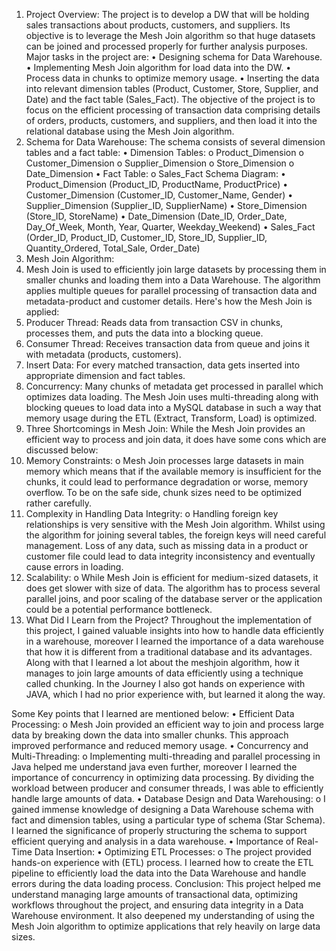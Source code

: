 1. Project Overview:
The project is to develop a DW that will be holding sales transactions about products, customers, and suppliers. Its objective is to leverage the Mesh Join algorithm so that huge datasets can be joined and processed properly for further analysis purposes. Major tasks in the project are:
•	Designing schema for Data Warehouse.
•	Implementing Mesh Join algorithm for load data into the DW.
•	Process data in chunks to optimize memory usage.
•	Inserting the data into relevant dimension tables (Product, Customer, Store, Supplier, and Date) and the fact table (Sales_Fact).
The objective of the project is to focus on the efficient processing of transaction data comprising details of orders, products, customers, and suppliers, and then load it into the relational database using the Mesh Join algorithm.
2. Schema for Data Warehouse:
The schema consists of several dimension tables and a fact table:
•	Dimension Tables:
o	Product_Dimension
o	Customer_Dimension
o	Supplier_Dimension
o	Store_Dimension
o	Date_Dimension
•	Fact Table:
o	Sales_Fact
Schema Diagram:
•	Product_Dimension (Product_ID, ProductName, ProductPrice)
•	Customer_Dimension (Customer_ID, Customer_Name, Gender)
•	Supplier_Dimension (Supplier_ID, SupplierName)
•	Store_Dimension (Store_ID, StoreName)
•	Date_Dimension (Date_ID, Order_Date, Day_Of_Week, Month, Year, Quarter, Weekday_Weekend)
•	Sales_Fact (Order_ID, Product_ID, Customer_ID, Store_ID, Supplier_ID, Quantity_Ordered, Total_Sale, Order_Date)
3. Mesh Join Algorithm:
1.	Mesh Join is used to efficiently join large datasets by processing them in smaller chunks and loading them into a Data Warehouse. The algorithm applies multiple queues for parallel processing of transaction data and metadata-product and customer details. Here's how the Mesh Join is applied:
2.	Producer Thread: Reads data from transaction CSV in chunks, processes them, and puts the data into a blocking queue.
3.	Consumer Thread: Receives transaction data from queue and joins it with metadata (products, customers).
4.	Insert Data: For every matched transaction, data gets inserted into appropriate dimension and fact tables.
5.	Concurrency: Many chunks of metadata get processed in parallel which optimizes data loading.
The Mesh Join uses multi-threading along with blocking queues to load data into a MySQL database in such a way that memory usage during the ETL (Extract, Transform, Load) is optimized.
4. Three Shortcomings in Mesh Join:
While the Mesh Join provides an efficient way to process and join data, it does have some cons which are discussed below:
1.	Memory Constraints:
o	Mesh Join processes large datasets in main memory which means that if the available memory is insufficient for the chunks, it could lead to performance degradation or worse, memory overflow. To be on the safe side, chunk sizes need to be optimized rather carefully.
2.	Complexity in Handling Data Integrity:
o	Handling foreign key relationships is very sensitive with the Mesh Join algorithm. Whilst using the algorithm for joining several tables, the foreign keys will need careful management. Loss of any data, such as missing data in a product or customer file could lead to data integrity inconsistency and eventually cause errors in loading.
3.	Scalability:
o	While Mesh Join is efficient for medium-sized datasets, it does get slower with size of data. The algorithm has to process several parallel joins, and poor scaling of the database server or the application could be a potential performance bottleneck.
5. What Did I Learn from the Project?
Throughout the implementation of this project, I gained valuable insights into how to handle data efficiently in a warehouse, moreover I learned the importance of a data warehouse that how it is different from a traditional database and its advantages.
Along with that I learned a lot about the meshjoin algorithm, how it manages to join large amounts of data efficiently using a technique called chunking. In the Journey I also got hands on experience with JAVA, which I had no prior experience with, but learned it along the way.



Some Key points that I learned are mentioned below:
•	Efficient Data Processing:
o	Mesh Join provided an efficient way to join and process large data by breaking down the data into smaller chunks. This approach improved performance and reduced memory usage.
•	Concurrency and Multi-Threading:
o	Implementing multi-threading and parallel processing in Java helped me understand java even further, moreover I learned the importance of concurrency in optimizing data processing. By dividing the workload between producer and consumer threads, I was able to efficiently handle large amounts of data.
•	Database Design and Data Warehousing:
o	I gained immense knowledge of designing a Data Warehouse schema with fact and dimension tables, using a particular type of schema (Star Schema). I learned the significance of properly structuring the schema to support efficient querying and analysis in a data warehouse.
•	Importance of Real-Time Data Insertion:
•	Optimizing ETL Processes:
o	The project provided hands-on experience with (ETL) process. I learned how to create the ETL pipeline to efficiently load the data into the Data Warehouse and handle errors during the data loading process.
Conclusion: This project helped me understand managing large amounts of transactional data, optimizing workflows throughout the project, and ensuring data integrity in a Data Warehouse environment. It also deepened my understanding of using the Mesh Join algorithm to optimize applications that rely heavily on large data sizes.

